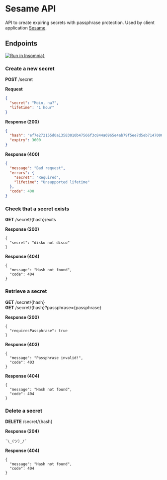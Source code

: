 # Sesame API

API to create expiring secrets with passphrase protection. Used by client application [Sesame](https://github.com/atelierdisko/sesame).

## Endpoints

[![Run in Insomnia}](https://insomnia.rest/images/run.svg)](https://insomnia.rest/run/?label=Sesame&uri=https%3A%2F%2Fraw.githubusercontent.com%2Fatelierdisko%2Fsesame-api%2Fmaster%2Finsomnia.json)
### Create a new secret

**POST** /secret

**Request**
```json
{
  "secret": "Moin, na?",
  "lifetime": "1 hour"
}
```

**Response (200)**
```json
{
  "hash": "ef7e272155d0a13583010b47566f3c844a6965e4ab79f5ee7d5eb7147000caef",
  "expiry": 3600
}
```

**Response (400)**
```json
{
  "message": "Bad request",
  "errors": {
    "secret": "Required",
    "lifetime": "Unsupported lifetime"
  },
  "code": 400
}
```

### Check that a secret exists
**GET** /secret/{hash}/exits

**Response (200)**
```
{
  "secret": "disko not disco"
}
```

**Response (404)**
```
{
  "message": "Hash not found",
  "code": 404
}
```

### Retrieve a secret
**GET** /secret/{hash}\
**GET** /secret/{hash}?passphrase={passphrase}

**Response (200)**
```
{
  "requiresPassphrase": true
}
```


**Response (403)**
```
{
  "message": "Passphrase invalid!",
  "code": 403
}
```


**Response (404)**
```
{
  "message": "Hash not found",
  "code": 404
}
```

### Delete a secret
**DELETE** /secret/{hash}

**Response (204)**
```
¯\_(ツ)_/¯
```

**Response (404)**
```
{
  "message": "Hash not found",
  "code": 404
}
```